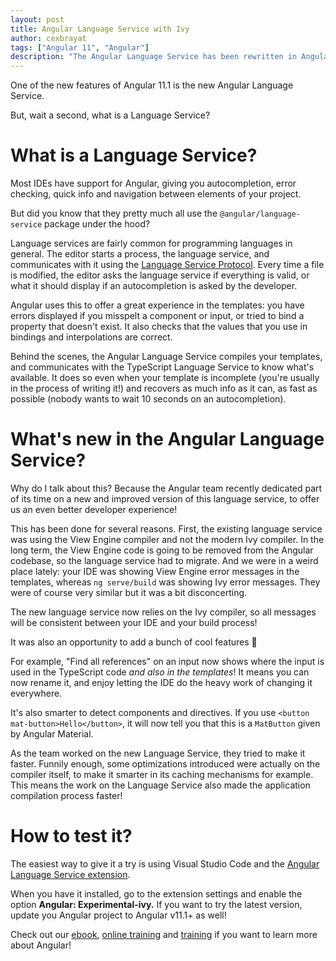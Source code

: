 ```yaml
---
layout: post
title: Angular Language Service with Ivy
author: cexbrayat
tags: ["Angular 11", "Angular"]
description: "The Angular Language Service has been rewritten in Angular v11.1. Let's see what's new"
---
```


One of the new features of Angular 11.1 is the new Angular Language Service.

But, wait a second, what is a Language Service?

# What is a Language Service?

Most IDEs have support for Angular, giving you autocompletion, error checking, quick info and navigation between elements of your project.

But did you know that they pretty much all use the `@angular/language-service` package under the hood?

Language services are fairly common for programming languages in general.
The editor starts a process, the language service,
and communicates with it using the
[Language Service Protocol](https://microsoft.github.io/language-server-protocol/).
Every time a file is modified,
the editor asks the language service if everything is valid,
or what it should display if an autocompletion is asked by the developer.

Angular uses this to offer a great experience in the templates:
you have errors displayed if you misspelt a component or input,
or tried to bind a property that doesn't exist.
It also checks that the values that you use in bindings and interpolations are correct.

Behind the scenes,
the Angular Language Service compiles your templates,
and communicates with the TypeScript Language Service
to know what's available.
It does so even when your template is incomplete
(you're usually in the process of writing it!)
and recovers as much info as it can,
as fast as possible
(nobody wants to wait 10 seconds on an autocompletion).

# What's new in the Angular Language Service?

Why do I talk about this?
Because the Angular team recently dedicated part of its time on a new and improved version of this language service,
to offer us an even better developer experience!

This has been done for several reasons.
First, the existing language service was using the View Engine compiler and not the modern Ivy compiler.
In the long term,
the View Engine code is going to be removed from the Angular codebase,
so the language service had to migrate.
And we were in a weird place lately:
your IDE was showing View Engine error messages in the templates,
whereas `ng serve/build` was showing Ivy error messages.
They were of course very similar but it was a bit disconcerting.

The new language service now relies on the Ivy compiler,
so all messages will be consistent between your IDE and your build process!

It was also an opportunity to add a bunch of cool features 🚀

For example, "Find all references" on an input now shows where the input is used in the TypeScript code *and also in the templates*! It means you can now rename it,
and enjoy letting the IDE do the heavy work of changing it everywhere.

It's also smarter to detect components and directives.
If you use `<button mat-button>Hello</button>`, it will now tell you that this is a `MatButton` given by Angular Material.

As the team worked on the new Language Service,
they tried to make it faster.
Funnily enough, some optimizations introduced were actually on the compiler itself,
to make it smarter in its caching mechanisms for example.
This means the work on the Language Service also made the application compilation process faster!

# How to test it?

The easiest way to give it a try is using Visual Studio Code and the [Angular Language Service extension](https://github.com/angular/vscode-ng-language-service).

When you have it installed,
go to the extension settings and enable the option **Angular: Experimental-ivy.**
If you want to try the latest version, update you Angular project to Angular v11.1+ as well!

Check out our [ebook](https://books.ninja-squad.com/angular), [online training](https://angular-exercises.ninja-squad.com/) and [training](https://ninja-squad.com/training/angular) if you want to learn more about Angular!